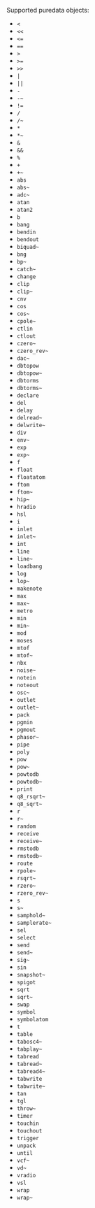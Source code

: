 Supported puredata objects:

-   `<`
-   `<<`
-   `<=`
-   `==`
-   `>`
-   `>=`
-   `>>`
-   `|`
-   `||`
-   `-`
-   `-~`
-   `!=`
-   `/`
-   `/~`
-   `*`
-   `*~`
-   `&`
-   `&&`
-   `%`
-   `+`
-   `+~`
-   `abs`
-   `abs~`
-   `adc~`
-   `atan`
-   `atan2`
-   `b`
-   `bang`
-   `bendin`
-   `bendout`
-   `biquad~`
-   `bng`
-   `bp~`
-   `catch~`
-   `change`
-   `clip`
-   `clip~`
-   `cnv`
-   `cos`
-   `cos~`
-   `cpole~`
-   `ctlin`
-   `ctlout`
-   `czero~`
-   `czero_rev~`
-   `dac~`
-   `dbtopow`
-   `dbtopow~`
-   `dbtorms`
-   `dbtorms~`
-   `declare`
-   `del`
-   `delay`
-   `delread~`
-   `delwrite~`
-   `div`
-   `env~`
-   `exp`
-   `exp~`
-   `f`
-   `float`
-   `floatatom`
-   `ftom`
-   `ftom~`
-   `hip~`
-   `hradio`
-   `hsl`
-   `i`
-   `inlet`
-   `inlet~`
-   `int`
-   `line`
-   `line~`
-   `loadbang`
-   `log`
-   `lop~`
-   `makenote`
-   `max`
-   `max~`
-   `metro`
-   `min`
-   `min~`
-   `mod`
-   `moses`
-   `mtof`
-   `mtof~`
-   `nbx`
-   `noise~`
-   `notein`
-   `noteout`
-   `osc~`
-   `outlet`
-   `outlet~`
-   `pack`
-   `pgmin`
-   `pgmout`
-   `phasor~`
-   `pipe`
-   `poly`
-   `pow`
-   `pow~`
-   `powtodb`
-   `powtodb~`
-   `print`
-   `q8_rsqrt~`
-   `q8_sqrt~`
-   `r`
-   `r~`
-   `random`
-   `receive`
-   `receive~`
-   `rmstodb`
-   `rmstodb~`
-   `route`
-   `rpole~`
-   `rsqrt~`
-   `rzero~`
-   `rzero_rev~`
-   `s`
-   `s~`
-   `samphold~`
-   `samplerate~`
-   `sel`
-   `select`
-   `send`
-   `send~`
-   `sig~`
-   `sin`
-   `snapshot~`
-   `spigot`
-   `sqrt`
-   `sqrt~`
-   `swap`
-   `symbol`
-   `symbolatom`
-   `t`
-   `table`
-   `tabosc4~`
-   `tabplay~`
-   `tabread`
-   `tabread~`
-   `tabread4~`
-   `tabwrite`
-   `tabwrite~`
-   `tan`
-   `tgl`
-   `throw~`
-   `timer`
-   `touchin`
-   `touchout`
-   `trigger`
-   `unpack`
-   `until`
-   `vcf~`
-   `vd~`
-   `vradio`
-   `vsl`
-   `wrap`
-   `wrap~`
